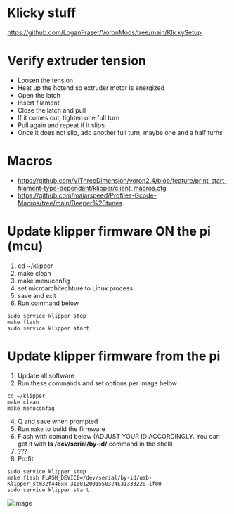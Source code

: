 #  Klicky stuff
https://github.com/LoganFraser/VoronMods/tree/main/KlickySetup

# Verify extruder tension

- Loosen the tension
- Heat up the hotend so extruder motor is energized
- Open the latch
- Insert filament
- Close the latch and pull
- If it comes out, tighten one full turn
- Pull again and repeat if it slips
- Once it does not slip, add another full turn, maybe one and a half turns

# Macros
- https://github.com/ViThreeDimension/voron2.4/blob/feature/print-start-filament-type-dependant/klipper/client_macros.cfg
- https://github.com/majarspeed/Profiles-Gcode-Macros/tree/main/Beeper%20tunes

# Update klipper firmware ON the pi (mcu)

1. cd ~/klipper
2. make clean
3. make menuconfig
4. set microarchitechture to Linux process
5. save and exit
6. Run command below

```
sudo service klipper stop
make flash
sudo service klipper start
```

# Update klipper firmware from the pi

1. Update all software
2. Run these commands and set options per image below

```
cd ~/klipper
make clean
make menuconfig
 ```

4. Q and save when prompted
5. Run `make` to build the firmware
6. Flash with comand below (ADJUST YOUR ID ACCORDINGLY. You can get it with **ls /dev/serial/by-id/** command in the shell)
7. ???
8. Profit

```
sudo service klipper stop
make flash FLASH_DEVICE=/dev/serial/by-id/usb-Klipper_stm32f446xx_310012001550324E31333220-if00
sudo service klipper start
```


![image](https://user-images.githubusercontent.com/4265254/198883349-bb3c9e14-1339-4a10-8706-6c6e036a2dcb.png)

